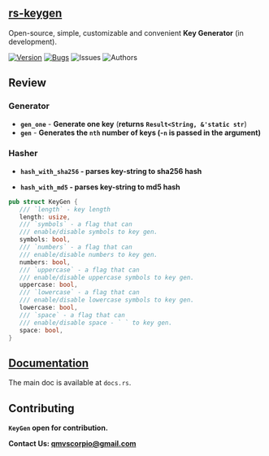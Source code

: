 
## [rs-keygen](https://docs.rs/keygenx/0.1.4/keygenx/)  
Open-source, simple, customizable and convenient **Key Generator** (in development).

 [![Version](https://img.shields.io/badge/keygen-0.1.71-gray)]()
 [![Bugs](https://img.shields.io/badge/bugs-fixed-gray)]() 
 ![Issues](https://img.shields.io/badge/issues-goto-gray) 
 ![Authors](https://img.shields.io/badge/author-@alexanderqmv-gray) 
 ## Review
 ### Generator
 * **`gen_one`** - **Generate one key** (**returns** **`Result<String, &'static str`**)
 * **`gen`** - **Generates the `nth` number of keys (-`n` is passed in the argument)**
 
### Hasher
* **`hash_with_sha256` - parses key-string to sha256 hash**
 
* **`hash_with_md5` - parses key-string to md5 hash**
 ```rs
 pub struct KeyGen {
    /// `length` - key length
    length: usize,
    /// `symbols` - a flag that can
    /// enable/disable symbols to key gen.
    symbols: bool,
    /// `numbers` - a flag that can
    /// enable/disable numbers to key gen.
    numbers: bool,
    /// `uppercase` - a flag that can 
    /// enable/disable uppercase symbols to key gen.
    uppercase: bool,
    /// `lowercase` - a flag that can
    /// enable/disable lowercase symbols to key gen.
    lowercase: bool,
    /// `space` - a flag that can
    /// enable/disable space - ` ` to key gen.
    space: bool,
}
 ```
 
 ## [Documentation](https://docs.rs/keygenx/0.1.1/keygenx/) 
 The main doc is available at `docs.rs`.
 
 ## Contributing
**`KeyGen` open for contribution.** 

**Contact Us: qmvscorpio@gmail.com**
